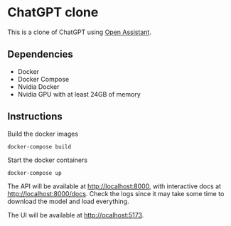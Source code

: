 # ChatGPT clone

This is a clone of ChatGPT using [Open Assistant](https://huggingface.co/OpenAssistant).

## Dependencies

- Docker
- Docker Compose
- Nvidia Docker
- Nvidia GPU with at least 24GB of memory

## Instructions

Build the docker images

```
docker-compose build
```

Start the docker containers

```
docker-compose up
```

The API will be available at [http://localhost:8000](http://localhost:8000), with interactive docs at [http://localhost:8000/docs](http://localhost:8000/docs). Check the logs since it may take some time to download the model and load everything.

The UI will be available at [http://ocalhost:5173](http://ocalhost:5173).
